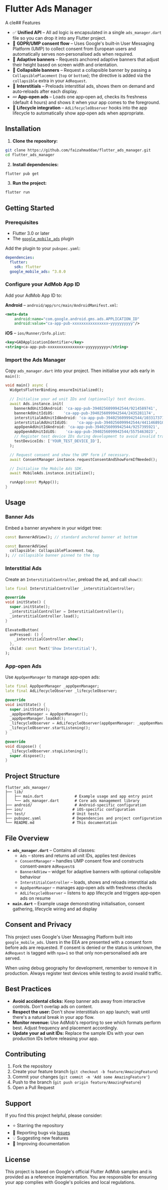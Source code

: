 # Flutter Ads Manager

A cle## Features

- ✅ **Unified API** – All ad logic is encapsulated in a single `ads_manager.dart` file so you can drop it into any Flutter project.
- 📜 **GDPR/UMP consent flow** – Uses Google's built‑in User Messaging Platform (UMP) to collect consent from European users and automatically serves non‑personalised ads when required.
- 📐 **Adaptive banners** – Requests anchored adaptive banners that adjust their height based on screen width and orientation.
- 🔽 **Collapsible banners** – Request a collapsible banner by passing a `CollapsiblePlacement` (`top` or `bottom`); the directive is added via the `collapsible` extra in your `AdRequest`.
- 🚀 **Interstitials** – Preloads interstitial ads, shows them on demand and auto‑reloads after each display.
- 💤 **App‑open ads** – Loads one app‑open ad, checks its freshness (default 4 hours) and shows it when your app comes to the foreground.
- 🔄 **Lifecycle integration** – `AdLifecycleObserver` hooks into the app lifecycle to automatically show app‑open ads when appropriate.

## Installation

1. **Clone the repository:**
```bash
git clone https://github.com/faizahmaddae/flutter_ads_manager.git
cd flutter_ads_manager
```

2. **Install dependencies:**
```bash
flutter pub get
```

3. **Run the project:**
```bash
flutter run
```

## Getting Started

### Prerequisites

- Flutter 3.0 or later
- The [`google_mobile_ads`](https://pub.dev/packages/google_mobile_ads) plugin

Add the plugin to your `pubspec.yaml`:

```yaml
dependencies:
  flutter:
    sdk: flutter
  google_mobile_ads: ^3.0.0
```

### Configure your AdMob App ID

Add your AdMob App ID to:

**Android** – `android/app/src/main/AndroidManifest.xml`:

```xml
<meta-data
    android:name="com.google.android.gms.ads.APPLICATION_ID"
    android:value="ca-app-pub-xxxxxxxxxxxxxxxx~yyyyyyyyyy"/>
```

**iOS** – `ios/Runner/Info.plist`:

```xml
<key>GADApplicationIdentifier</key>
<string>ca-app-pub-xxxxxxxxxxxxxxxx~yyyyyyyyyy</string>
```

### Import the Ads Manager

Copy `ads_manager.dart` into your project. Then initialise your ads early in `main()`:

```dart
void main() async {
  WidgetsFlutterBinding.ensureInitialized();

  // Initialise your ad unit IDs and (optionally) test devices.
  await Ads.instance.init(
    bannerAdUnitIdAndroid: 'ca-app-pub-3940256099942544/9214589741',
    bannerAdUnitIdiOS:    'ca-app-pub-3940256099942544/2435281174',
    interstitialAdUnitIdAndroid: 'ca-app-pub-3940256099942544/1033173712',
    interstitialAdUnitIdiOS:    'ca-app-pub-3940256099942544/4411468910',
    appOpenAdUnitIdAndroid: 'ca-app-pub-3940256099942544/9257395921',
    appOpenAdUnitIdiOS:    'ca-app-pub-3940256099942544/5575463023',
    // Register test device IDs during development to avoid invalid traffic.
    testDeviceIds: ['YOUR_TEST_DEVICE_ID'],
  );

  // Request consent and show the UMP form if necessary.
  await ConsentManager.instance.requestConsentAndShowFormIfNeeded();

  // Initialise the Mobile Ads SDK.
  await MobileAds.instance.initialize();

  runApp(const MyApp());
}
```

## Usage

### Banner Ads

Embed a banner anywhere in your widget tree:

```dart
const BannerAdView(); // standard anchored banner at bottom

const BannerAdView(
  collapsible: CollapsiblePlacement.top,
); // collapsible banner pinned to the top
```

### Interstitial Ads

Create an `InterstitialController`, preload the ad, and call `show()`:

```dart
late final InterstitialController _interstitialController;

@override
void initState() {
  super.initState();
  _interstitialController = InterstitialController();
  _interstitialController.load();
}

ElevatedButton(
  onPressed: () {
    _interstitialController.show();
  },
  child: const Text('Show Interstitial'),
);
```

### App‑open Ads

Use `AppOpenManager` to manage app‑open ads:

```dart
late final AppOpenManager _appOpenManager;
late final AdLifecycleObserver _lifecycleObserver;

@override
void initState() {
  super.initState();
  _appOpenManager = AppOpenManager();
  _appOpenManager.loadAd();
  _lifecycleObserver = AdLifecycleObserver(appOpenManager: _appOpenManager);
  _lifecycleObserver.startListening();
}

@override
void dispose() {
  _lifecycleObserver.stopListening();
  super.dispose();
}
```

## Project Structure

```
flutter_ads_manager/
├── lib/
│   ├── main.dart              # Example usage and app entry point
│   └── ads_manager.dart       # Core ads management library
├── android/                   # Android-specific configuration
├── ios/                      # iOS-specific configuration
├── test/                     # Unit tests
├── pubspec.yaml              # Dependencies and project configuration
└── README.md                 # This documentation
```

## File Overview

- **`ads_manager.dart`** – Contains all classes:
  - `Ads` – stores and returns ad unit IDs, applies test devices
  - `ConsentManager` – handles UMP consent flow and constructs consent‑aware `AdRequest`s
  - `BannerAdView` – widget for adaptive banners with optional collapsible behaviour
  - `InterstitialController` – loads, shows and reloads interstitial ads
  - `AppOpenManager` – manages app‑open ads with freshness checks
  - `AdLifecycleObserver` – listens to app lifecycle and triggers app‑open ads on resume
- **`main.dart`** – Example usage demonstrating initialisation, consent gathering, lifecycle wiring and ad display

## Consent and Privacy

This project uses Google's User Messaging Platform built into `google_mobile_ads`. Users in the EEA are presented with a consent form before ads are requested. If consent is denied or the status is unknown, the `AdRequest` is tagged with `npa=1` so that only non‑personalised ads are served.

When using debug geography for development, remember to remove it in production. Always register test devices while testing to avoid invalid traffic.

## Best Practices

- **Avoid accidental clicks:** Keep banner ads away from interactive controls. Don't overlap ads on content.
- **Respect the user:** Don't show interstitials on app launch; wait until there's a natural break in your app flow.
- **Monitor revenue:** Use AdMob's reporting to see which formats perform best. Adjust frequency and placement accordingly.
- **Update your ad unit IDs:** Replace the sample IDs with your own production IDs before releasing your app.

## Contributing

1. Fork the repository
2. Create your feature branch (`git checkout -b feature/AmazingFeature`)
3. Commit your changes (`git commit -m 'Add some AmazingFeature'`)
4. Push to the branch (`git push origin feature/AmazingFeature`)
5. Open a Pull Request

## Support

If you find this project helpful, please consider:
- ⭐ Starring the repository
- 🐛 Reporting bugs via [Issues](https://github.com/faizahmaddae/flutter_ads_manager/issues)
- 💡 Suggesting new features
- 📖 Improving documentation

## License

This project is based on Google's official Flutter AdMob samples and is provided as a reference implementation. You are responsible for ensuring your app complies with Google's policies and local regulations.
